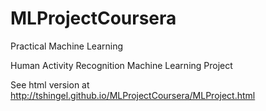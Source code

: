 MLProjectCoursera
=================
Practical Machine Learning

Human Activity Recognition Machine Learning Project

See html version at http://tshingel.github.io/MLProjectCoursera/MLProject.html
